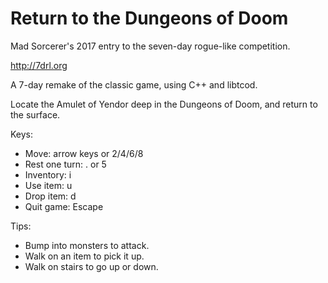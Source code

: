 # Return to the Dungeons of Doom

Mad Sorcerer's 2017 entry to the seven-day rogue-like competition.

http://7drl.org

A 7-day remake of the classic game, using C++ and libtcod.

Locate the Amulet of Yendor deep in the Dungeons of Doom, and return to the surface.

Keys:

-  Move: arrow keys or 2/4/6/8
-  Rest one turn: . or 5
-  Inventory: i
-  Use item: u
-  Drop item: d
-  Quit game: Escape

Tips:

- Bump into monsters to attack.
- Walk on an item to pick it up.
- Walk on stairs to go up or down.
